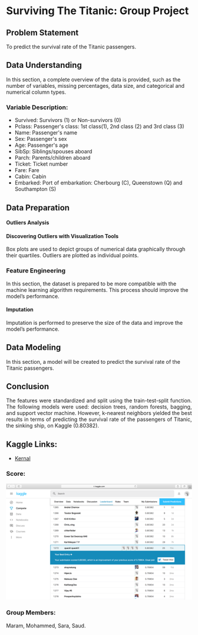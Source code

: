 # Surviving The Titanic: Group Project

## Problem Statement
To predict the survival rate of the Titanic passengers.


## Data Understanding
In this section, a complete overview of the data is provided, such as the number of variables, missing percentages, data size, and categorical and numerical column types.


### Variable Description:

- Survived: Survivors (1) or Non-survivors (0)
- Pclass: Passenger's class: 1st class(1), 2nd class (2) and 3rd class (3)
- Name: Passenger's name
- Sex: Passenger's sex
- Age: Passenger's age
- SibSp: Siblings/spouses aboard
- Parch: Parents/children aboard
- Ticket: Ticket number
- Fare: Fare
- Cabin: Cabin
- Embarked: Port of embarkation: Cherbourg (C), Queenstown (Q) and Southampton (S)

## Data Preparation
#### Outliers Analysis
#### Discovering Outliers with Visualization Tools

Box plots are used to depict groups of numerical data graphically through their quartiles. Outliers are plotted as individual points.


### Feature Engineering
In this section, the dataset is prepared to be more compatible with the machine learning algorithm requirements. This process should improve the model’s performance.

#### Imputation

Imputation is performed to preserve the size of the data and improve the model’s performance.

## Data Modeling
In this section, a model will be created to predict the survival rate of the Titanic passengers.


## Conclusion
<p style='text-align: justify;'> The features were standardized and split using the train-test-split function. The following models were used: decision trees, random forests, bagging, and support vector machine. However, k-nearest neighbors yielded the best results in terms of predicting the survival rate of the passengers of Titanic, the sinking ship, on Kaggle (0.80382). </p>

## Kaggle Links:
- <a href="https://www.kaggle.com/maramedrees/titanic-group-4" target="_blank">Kernal</a>

### Score:
<img src="Kaggle_score.png" alt="Kaggle Score">

### Group Members: 
Maram, Mohammed, Sara, Saud.
 
